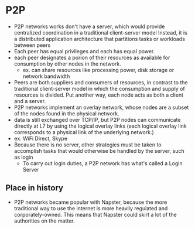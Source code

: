 
# P2P
- P2P networks works don't have a server, which would provide centralized coordination in a traditional client-server model Instead, it is a distributed application architecture that partitions tasks or workloads between peers
- Each peer has equal privileges and each has equal power.
- each peer designates a porion of their resources as available for consumption by other nodes in the network. 
	- ex. can share resources like processing power, disk storage or network bandwidth
- Peers are both suppliers and consumers of resources, in contrast to the traditional client-server model in which the consumption and supply of resources is divided. Put another way, each node acts as both a client and a server.
- P2P networks implement an overlay network, whose nodes are a subset of the nodes found in the physical network.
- data is still exchanged over TCP/IP, but P2P nodes can communicate directly at L7 by using the logical overlay links (each logical overlay link corresponds to a physical link of the underlying network.)
- ex. WiFi Direct, Skype
- Because there is no server, other strategies must be taken to accomplish tasks that would otherwise be handled by the server, such as login
	- To carry out login duties, a P2P network has what's called a Login Server

## Place in history
- P2P networks became popular with Napster, because the more traditional way to use the internet is more heavily regulated and corporately-owned. This means that Napster could skirt a lot of the authorities on the matter. 
